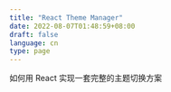```yaml
---
title: "React Theme Manager"
date: 2022-08-07T01:48:59+08:00
draft: false
language: cn
type: page
---
```

如何用 React 实现一套完整的主题切换方案
<!--more-->
